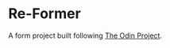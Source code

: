 # Re-Former

A form project built following [The Odin Project](https://www.theodinproject.com/courses/ruby-on-rails/lessons/forms).
